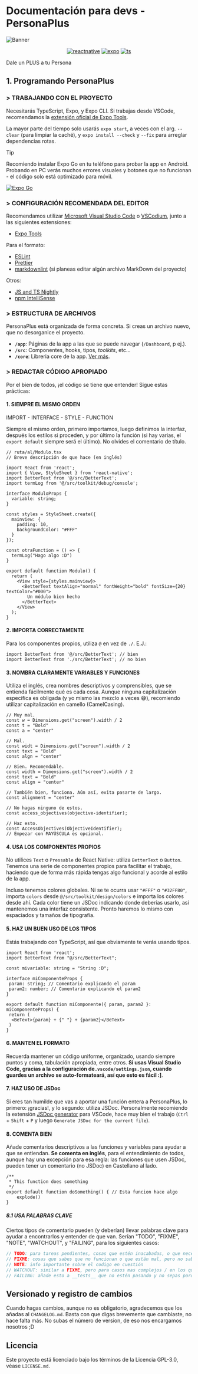 # Documentación para devs - PersonaPlus

![Banner](https://raw.githubusercontent.com/ZakaHaceCosas/personaplus/main/assets/PP_BANNER_DEV.png)
<!--markdownlint-disable-next-line-->
<div align="center">

[![reactnative](https://img.shields.io/badge/React-Native-57c4dc?style=for-the-badge&logo=react&logoColor=black&labelColor=white)](https://reactnative.dev)
[![expo](https://img.shields.io/badge/Expo-000?style=for-the-badge&logo=expo&logoColor=black&labelColor=white)](https://expo.dev)
[![ts](https://img.shields.io/badge/TypeScript-2d79c7?style=for-the-badge&logo=typescript&logoColor=2d79c7&labelColor=white)](https://www.npmjs.com/package/typescript)

</div>

Dale un PLUS a tu Persona <!-- dato curioso, este eslogan lo dejo a proposito, es el eslogan OG -->

## 1. Programando PersonaPlus

### > TRABAJANDO CON EL PROYECTO

Necesitarás TypeScript, Expo, y Expo CLI. Si trabajas desde VSCode, recomendamos la [extensión oficial de Expo Tools](https://marketplace.visualstudio.com/items?itemName=expo.vscode-expo-tools).

La mayor parte del tiempo solo usarás `expo start`, a veces con el arg. `--clear` (para limpiar la caché), y `expo install --check` y `--fix` para arreglar dependencias rotas.

> [!TIP]
> Recomiendo instalar Expo Go en tu teléfono para probar la app en Android. Probando en PC verás muchos errores visuales y botones que no funcionan - el código solo está optimizado para móvil.

[![Expo Go](https://img.shields.io/badge/Expo_Go-SDK_51-000.svg?style=for-the-badge&logo=EXPO&labelColor=f3f3f3&logoColor=000)](https://expo.dev/client)

### > CONFIGURACIÓN RECOMENDADA DEL EDITOR

Recomendamos utilizar [Microsoft Visual Studio Code](https://code.visualstudio.com/) o [VSCodium](https://vscodium.com/), junto a las siguientes extensiones:

- [Expo Tools](https://marketplace.visualstudio.com/items?itemName=expo.vscode-expo-tools)

Para el formato:

- [ESLint](https://marketplace.visualstudio.com/items?itemName=dbaeumer.vscode-eslint)
- [Prettier](https://marketplace.visualstudio.com/items?itemName=esbenp.prettier-vscode)
- [markdownlint](https://marketplace.visualstudio.com/items?itemName=DavidAnson.vscode-markdownlint) (si planeas editar algún archivo MarkDown del proyecto)

Otros:

- [JS and TS Nightly](https://marketplace.visualstudio.com/items?itemName=ms-vscode.vscode-typescript-next)
- [npm IntelliSense](https://marketplace.visualstudio.com/items?itemName=christian-kohler.npm-intellisense)

### > ESTRUCTURA DE ARCHIVOS

PersonaPlus está organizada de forma concreta. Si creas un archivo nuevo, que no desorganice el proyecto.

- **`/app`**: Páginas de la app a las que se puede navegar (`/Dashboard`, p ej.).
- **`/src`**: Componentes, hooks, tipos, _toolkits_, etc...
- **`/core`**: Libreria core de la app. [Ver más](core/README.md).

### > REDACTAR CÓDIGO APROPIADO

Por el bien de todos, ¡el código se tiene que entender! Sigue estas prácticas:

#### 1. SIEMPRE EL MISMO ORDEN

IMPORT - INTERFACE - STYLE - FUNCTION

Siempre el mismo orden, primero importamos, luego definimos la interfaz, después los estilos si proceden, y por último la función (si hay varias, el `export default` siempre será el último). No olvides el comentario de título.

```tsx
// ruta/al/Modulo.tsx
// Breve descripción de que hace (en inglés)

import React from 'react';
import { View, StyleSheet } from 'react-native';
import BetterText from '@/src/BetterText';
import termLog from '@/src/toolkit/debug/console';

interface ModuloProps {
  variable: string;
}

const styles = StyleSheet.create({
  mainview: {
    padding: 10,
    backgroundColor: "#FFF"
  }
});

const otraFunction = () => {
  termLog("Hago algo :D")
}

export default function Modulo() {
  return (
    <View style={styles.mainview}>
      <BetterText textAlign="normal" fontWeight="bold" fontSize={20} textColor="#000">
        Un módulo bien hecho
      </BetterText>
    </View>
  );
}
```

#### 2. IMPORTA CORRECTAMENTE

Para los componentes propios, utiliza `@` en vez de `./`. E.J.:

```tsx
import BetterText from '@/src/BetterText'; // bien
import BetterText from './src/BetterText'; // no bien
```

#### 3. NOMBRA CLARAMENTE VARIABLES Y FUNCIONES

Utiliza el inglés, crea nombres descriptivos y comprensibles, que se entienda fácilmente qué es cada cosa. Aunque ninguna capitalización especifica es obligada (y yo mismo las mezclo a veces 😅), recomiendo utilizar capitalización en camello (CamelCasing).

```tsx
// Muy mal.
const w = Dimensions.get("screen").width / 2
const t = "Bold"
const a = "center"

// Mal.
const widt = Dimensions.get("screen").width / 2
const text = "Bold"
const algn = "center"

// Bien. Recomendable.
const width = Dimensions.get("screen").width / 2
const text = "Bold"
const align = "center"

// También bien, funciona. Aún así, evita pasarte de largo.
const alignment = "center"

// No hagas ninguno de estos.
const access_objectives(objective-identifier);

// Haz esto.
const AccessObjectives(ObjectiveIdentifier);
// Empezar con MAYÚSCULA es opcional.
```

#### 4. USA LOS COMPONENTES PROPIOS

No utilices `Text` o `Pressable` de React Native: utiliza `BetterText` o `Button`. Tenemos una serie de componentes propios para facilitar el trabajo, haciendo que de forma más rápida tengas algo funcional y acorde al estilo de la app.

Incluso tenemos colores globales. Ni se te ocurra usar `"#FFF"` o `"#32FF80"`, importa `colors` desde `@/src/toolkit/design/colors` e importa los colores desde ahí. Cada color tiene un JSDoc indicando donde deberías usarlo, así mantenemos una interfaz consistente. Pronto haremos lo mismo con espaciados y tamaños de tipografía.

#### 5. HAZ UN BUEN USO DE LOS TIPOS

Estás trabajando con TypeScript, así que obviamente te verás usando tipos.

```tsx
import React from 'react';
import BetterText from "@/src/BetterText";

const mivariable: string = "String :D";

interface miComponenteProps {
 param: string; // Comentario explicando el param
 param2: number; // Comentario explicando el param2
}

export default function miComponente({ param, param2 }: miComponenteProps) {
 return (
  <BeText>{param} + {" "} + {param2}</BeText>
 )
}
```

#### 6. MANTEN EL FORMATO

Recuerda mantener un código uniforme, organizado, usando siempre puntos y coma, tabulación apropiada, entre otros. **Si usas Visual Studio Code, gracias a la configuración de`.vscode/settings.json`, cuando guardes un archivo se auto-formateará, así que esto es fácil :]**.

#### 7. HAZ USO DE JSDoc

Si eres tan humilde que vas a aportar una función entera a PersonaPlus, lo primero: ¡gracias!, y lo segundo: utiliza JSDoc. Personalmente recomiendo la extensión [JSDoc generator](https://marketplace.visualstudio.com/items?itemName=crystal-spider.jsdoc-generator) para VSCode, hace muy bien el trabajo (`Ctrl` + `Shift` + `P` y luego `Generate JSDoc for the current file`).

#### 8. COMENTA BIEN

Añade comentarios descriptivos a las funciones y variables para ayudar a que se entiendan. **Se comenta en inglés**, para el entendimiento de todos, aunque hay una excepción para esa regla: las funciones que usen JSDoc, pueden tener un comentario (no JSDoc) en Castellano al lado.

```tsx
/**
 * This function does something
 */
export default function doSomething() { // Esta funcion hace algo
    explode()
}
```

##### 8.1 USA PALABRAS CLAVE

Ciertos tipos de comentario pueden (y deberían) llevar palabras clave para ayudar a encontrarlos y entender de que van. Serían "TODO", "FIXME", "NOTE", "WATCHOUT", y "FAILING", para los siguientes casos:

```ts
// TODO: para tareas pendientes, cosas que estén inacabadas, o que necesiten cambios
// FIXME: cosas que sabes que no funcionan o que están mal, pero no sabes arreglar y prefieres dejar para algún otro contribuidor
// NOTE: info importante sobre el codigo en cuestión
// WATCHOUT: similar a FIXME, pero para casos mas complejos / en los que no siempre falle / en los que haga falta estar atento
// FAILING: añade esto a __tests__ que no estén pasando y no sepas porque (similar a FIXME)
```

## Versionado y registro de cambios

Cuando hagas cambios, aunque no es obligatorio, agradecemos que los añadas al `CHANGELOG.md`. Basta con que digas brevemente que cambiaste, no hace falta más. No subas el número de version, de eso nos encargamos nosotros ;D

## Licencia

Este proyecto está licenciado bajo los términos de la Licencia GPL-3.0, véase `LICENSE.md`.
